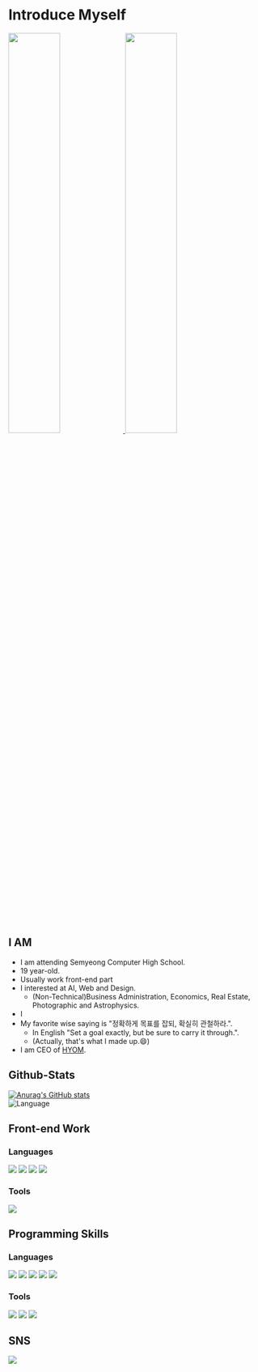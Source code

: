 # Introduce Myself
<div style="margin : 0 auto;">
  <a href="https://www.instagram.com/rkdals916/">  
    <img src="https://scontent-ssn1-1.cdninstagram.com/v/t51.2885-15/sh0.08/e35/s640x640/179905840_309757300518446_5469109847997469314_n.jpg?tp=1&_nc_ht=scontent-ssn1-1.cdninstagram.com&_nc_cat=102&_nc_ohc=1ecOXwMggwcAX_wOjTb&edm=AP_V10EBAAAA&ccb=7-4&oh=033819d4c72b4e0993a3f649fb4d450d&oe=60BB6C06&_nc_sid=4f375e" width="45%">
  </a>
  <a href="https://www.instagram.com/rkdals916/">
    <img src="https://scontent-ssn1-1.cdninstagram.com/v/t51.2885-15/sh0.08/e35/s640x640/181946935_495031638353273_8632819811739281133_n.jpg?tp=1&_nc_ht=scontent-ssn1-1.cdninstagram.com&_nc_cat=105&_nc_ohc=S12EgunhXoAAX-PkHUM&edm=AP_V10EBAAAA&ccb=7-4&oh=a88092db32a96b8d63dac57a73e59e74&oe=60BD5633&_nc_sid=4f375e" width="45%">
  </a>
</div>


## I AM
 - I am attending Semyeong Computer High School.
 - 19 year-old.
 - Usually work front-end part
 - I interested at AI, Web and Design.
   - (Non-Technical)Business Administration, Economics, Real Estate, Photographic and Astrophysics.
 - I 
 - My favorite wise saying is "정확하게 목표를 잡되, 확실히 관철하라.". 
    - In English "Set a goal exactly, but be sure to carry it through.".
    - (Actually, that's what I made up.😄)
 - I am CEO of <a href="https://github.com/ampcompany">HYOM</a>.

## Github-Stats
[![Anurag's GitHub stats](https://github-readme-stats.vercel.app/api?username=kmbm0916-biz&hide=contribs,prs&show_icons=true&theme=radical)](https://github.com/kmbm0916-biz/github-readme-stats)
<br>
![Language](https://github-readme-stats.vercel.app/api/top-langs/?username=kmbm0916-biz&theme=radical&layout=compact&hide=&count_private=true&show_icons=true)

## Front-end Work
### Languages
<span><img src="https://img.shields.io/badge/HTML5-E34F26?logo=HTML5&logoColor=white"></span>
<span><img src="https://img.shields.io/badge/CSS3-1572B6?logo=CSS3&logoColor=white"></span>
<span><img src="https://img.shields.io/badge/JavaScript-F7DF1E?logo=JavaScript&logoColor=black"></span>
<span><img src="https://img.shields.io/badge/React-61DAFB?logo=React&logoColor=black"></span>
### Tools
<span><img src="https://img.shields.io/badge/WebStorm-000000?logo=WebStorm&logoColor=white"></span>

## Programming Skills
### Languages
<span><img src="https://img.shields.io/badge/Python-3776AB?logo=Python&logoColor=white"></span>
<span><img src="https://img.shields.io/badge/C-A8B9CC?logo=C&logoColor=white"></span>
<span><img src="https://img.shields.io/badge/Java-007396?logo=Java&logoColor=white"></span>
<span><img src="https://img.shields.io/badge/MariaDB-003545?logo=MariaDB&logoColor=white"></span>
<span><img src="https://img.shields.io/badge/R-276DC3?logo=R&logoColor=white"></span>

### Tools
<span><img src="https://img.shields.io/badge/Jupyter-F37626?logo=Jupyter&logoColor=white"></span>
<span><img src="https://img.shields.io/badge/PyCharm-000000?logo=PyCharm&logoColor=white"></span>
<span><img src="https://img.shields.io/badge/RStudio-75AADB?logo=RStudio&logoColor=white"></span>

## SNS
<span>
  <a href="https://www.instagram.com/rkdals916/">
    <img src="https://img.shields.io/badge/rkdals916-E4405F?logo=Instagram&logoColor=white">
  </a>
</span>



<!--
**kmbm0916-biz/kmbm0916-biz** is a ✨ _special_ ✨ repository because its `README.md` (this file) appears on your GitHub profile.

Here are some ideas to get you started:

- 🔭 I’m currently working on ...
- 🌱 I’m currently learning ...
- 👯 I’m looking to collaborate on ...
- 🤔 I’m looking for help with ...
- 💬 Ask me about ...
- 📫 How to reach me: ...
- 😄 Pronouns: ...
- ⚡ Fun fact: ...
-->
